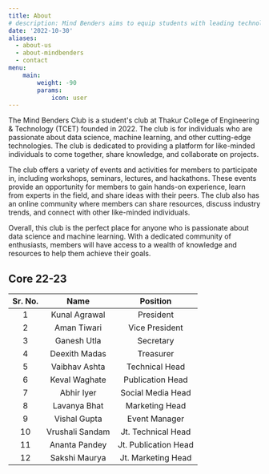 ```yaml
---
title: About
# description: Mind Benders aims to equip students with leading technologies in more hands-on approach.
date: '2022-10-30'
aliases:
  - about-us
  - about-mindbenders
  - contact
menu:
    main: 
        weight: -90
        params:
            icon: user
---
```


The Mind Benders Club is a student's club at Thakur College of Engineering & Technology (TCET) founded in 2022. The club is for individuals who are passionate about data science, machine learning, and other cutting-edge technologies. The club is dedicated to providing a platform for like-minded individuals to come together, share knowledge, and collaborate on projects.

The club offers a variety of events and activities for members to participate in, including workshops, seminars, lectures, and hackathons. These events provide an opportunity for members to gain hands-on experience, learn from experts in the field, and share ideas with their peers. The club also has an online community where members can share resources, discuss industry trends, and connect with other like-minded individuals.

Overall, this club is the perfect place for anyone who is passionate about data science and machine learning. With a dedicated community of enthusiasts, members will have access to a wealth of knowledge and resources to help them achieve their goals.

## Core 22-23

| Sr. No. |      Name     |      Position      | 
|:-------:|:-------------:|:------------------:|
|    1    | Kunal Agrawal | President          |
|    2    | Aman Tiwari   | Vice President     |
|    3    | Ganesh Utla   | Secretary          |
|    4    | Deexith Madas | Treasurer          |
|    5    | Vaibhav Ashta | Technical Head     |
|    6    | Keval Waghate | Publication Head   |
|    7    | Abhir Iyer    | Social Media Head  |
|    8    | Lavanya Bhat  | Marketing Head     | 
|    9    | Vishal Gupta  | Event Manager      |
|    10   |Vrushali Sandam|Jt. Technical Head  |
|    11   | Ananta Pandey |Jt. Publication Head|
|    12   | Sakshi Maurya |Jt. Marketing Head  |

